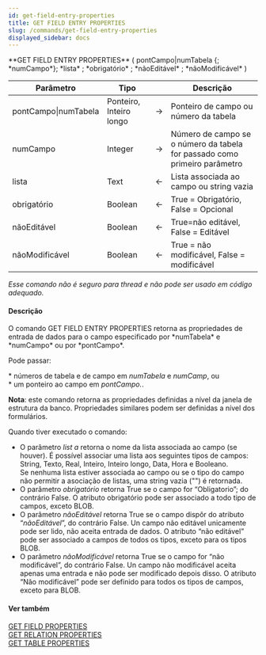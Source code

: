 ```yaml
---
id: get-field-entry-properties
title: GET FIELD ENTRY PROPERTIES
slug: /commands/get-field-entry-properties
displayed_sidebar: docs
---
```


<!--REF #_command_.GET FIELD ENTRY PROPERTIES.Syntax-->**GET FIELD ENTRY PROPERTIES** ( pontCampo|numTabela {; *numCampo*}; *lista* ; *obrigatório* ; *nãoEditável* ; *nãoModificável* )<!-- END REF-->
<!--REF #_command_.GET FIELD ENTRY PROPERTIES.Params-->
| Parâmetro | Tipo |  | Descrição |
| --- | --- | --- | --- |
| pontCampo&#124;numTabela | Ponteiro, Inteiro longo | &#8594;  | Ponteiro de campo ou número da tabela |
| numCampo | Integer | &#8594;  | Número de campo se o número da tabela for passado como primeiro parâmetro |
| lista | Text | &#8592; | Lista associada ao campo ou string vazia |
| obrigatório | Boolean | &#8592; | True = Obrigatório, False = Opcional |
| nãoEditável | Boolean | &#8592; | True=não editável, False = Editável |
| nãoModificável | Boolean | &#8592; | True = não modificável, False = modificável |

<!-- END REF-->

*Esse comando não é seguro para thread e não pode ser usado em código adequado.*


#### Descrição 

<!--REF #_command_.GET FIELD ENTRY PROPERTIES.Summary-->O comando GET FIELD ENTRY PROPERTIES retorna as propriedades de entrada de dados para o campo especificado por *numTabela* e *numCampo* ou por *pontCampo*.<!-- END REF-->  
  
Pode passar:  
  
 \* números de tabela e de campo em *numTabela* e *numCamp*, ou   
 \* um ponteiro ao campo em *pontCampo.*.

**Nota**: este comando retorna as propriedades definidas a nível da janela de estrutura da banco. Propriedades similares podem ser definidas a nível dos formulários.  
  
Quando tiver executado o comando:  
* O parâmetro *list* *a* retorna o nome da lista associada ao campo (se houver). É possível associar uma lista aos seguintes tipos de campos: String, Texto, Real, Inteiro, Inteiro longo, Data, Hora e Booleano.  
Se nenhuma lista estiver associada ao campo ou se o tipo do campo não permitir a asociação de listas, uma string vazia ("") é retornada.
* O parâmetro *obrigatório* retorna True se o campo for “Obligatorio”; do contrário False. O atributo obrigatório pode ser associado a todo tipo de campos, exceto BLOB.
* O parâmetro *nãoEditável* retorna True se o campo dispôr do atributo “*nãoEditável*”, do contrário False. Un campo não editável unicamente pode ser lido, não aceita entrada de dados. O atributo “não editável” pode ser associado a campos de todos os tipos, exceto para os tipos BLOB.
* O parâmetro *nãoModificável* retorna True se o campo for “não modificável”, do contrário False. Un campo não modificável aceita apenas uma entrada e não pode ser modificado depois disso. O atributo “Não modificável” pode ser definido para todos os tipos de campos, exceto para BLOB.

#### Ver também 

[GET FIELD PROPERTIES](get-field-properties.md)  
[GET RELATION PROPERTIES](get-relation-properties.md)  
[GET TABLE PROPERTIES](get-table-properties.md)  